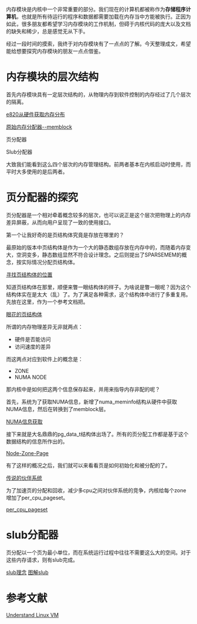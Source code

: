 内存模块是内核中一个非常重要的部分。我们现在的计算机都被称作为**存储程序计算机**，也就是所有待运行的程序和数据都需要加载在内存当中方能被执行。正因为如此，很多朋友都希望学习内存模块的工作机制，但碍于内核代码的庞大以及文档的缺失和稀少，总是感觉无从下手。

经过一段时间的摸索，我终于对内存模块有了一点点的了解。今天整理成文，希望能给想要探究内存模块的朋友一点点借鉴。

# 内存模块的层次结构

首先内存模块具有一定层次结构的，从物理内存到软件控制的内存经过了几个层次的隔离。

[e820从硬件获取内存分布][1]

[原始内存分配器--memblock][2]

页分配器

Slub分配器

大致我们能看到这么四个层次的内存管理结构。前两者基本在内核启动时使用，而平时大多使用的是后两者。

# 页分配器的探究

页分配器是一个相对牵着概念较多的层次，也可以说正是这个层次把物理上的内存差异屏蔽，从而向用户呈现了一致的使用接口。

第一个让我好奇的是页结构体究竟是存放在哪里的？

最原始的版本中页结构体是作为一个大的静态数组存放在内存中的，而随着内存变大，空洞变多，静态数组显然不符合设计理念。之后则提出了SPARSEMEM的概念，按实际情况分配页结构体。

[寻找页结构体的位置][3]

知道页结构体在那里，顺便来瞥一眼结构体的样子。为啥说是瞥一眼呢？因为这个结构体实在是太大（乱）了。为了满足各种需求，这个结构体中进行了多重复用。先放在这里，作为一个参考文档把。

[眼花的页结构体][10]

所谓的内存物理差异无非就两点：

* 硬件是否能访问
* 访问速度的差异

而这两点对应到软件上的概念是：

* ZONE
* NUMA NODE

那内核中是如何把这两个信息保存起来，并用来指导内存非配的呢？

首先，系统为了获取NUMA信息，新增了numa_meminfo结构从硬件中获取NUMA信息，然后在转换到了memblock层。

[NUMA信息获取][4]

接下来就是大名鼎鼎的pg_data_t结构体出场了。所有的页分配工作都是基于这个数据结构的信息所作出的。

[Node-Zone-Page][5]

有了这样的概况之后，我们就可以来看看页是如何初始化和被分配的了。

[传说的伙伴系统][6]

为了加速页的分配和回收，减少多cpu之间对伙伴系统的竞争，内核给每个zone增加了per_cpu_pageset。

[per_cpu_pageset][7]

# slub分配器

页分配以一个页为最小单位，而在系统运行过程中往往不需要这么大的空间。对于这些内存请求，则有slub完成。

[slub理念][8]
[图解slub][9]

# 参考文献

[Understand Linux VM][18]

[1]: /mm/01-e820_retrieve_memory_from_HW.md
[2]: /mm/02-memblock.md
[3]: /mm/03-sparsemem.md
[4]: /mm/04-numa_node_info.md
[5]: /mm/05-Node_Zone_Page.md
[6]: /mm/06-page_alloc.md
[7]: /mm/07-per_cpu_pageset.md
[8]: /mm/08-slub_general.md
[9]: /mm/09-slub_in_graph.md
[10]: /mm/10-page_struct.md
[18]: https://www.kernel.org/doc/gorman/html/understand/index.html

